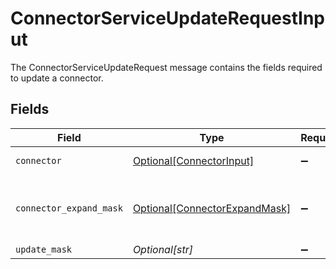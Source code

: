 # ConnectorServiceUpdateRequestInput

The ConnectorServiceUpdateRequest message contains the fields required to update a connector.


## Fields

| Field                                                                       | Type                                                                        | Required                                                                    | Description                                                                 |
| --------------------------------------------------------------------------- | --------------------------------------------------------------------------- | --------------------------------------------------------------------------- | --------------------------------------------------------------------------- |
| `connector`                                                                 | [Optional[ConnectorInput]](../../models/shared/connectorinput.md)           | :heavy_minus_sign:                                                          | A Connector is used to sync objects into Apps                               |
| `connector_expand_mask`                                                     | [Optional[ConnectorExpandMask]](../../models/shared/connectorexpandmask.md) | :heavy_minus_sign:                                                          | The ConnectorExpandMask is used to expand related objects on a connector.   |
| `update_mask`                                                               | *Optional[str]*                                                             | :heavy_minus_sign:                                                          | N/A                                                                         |